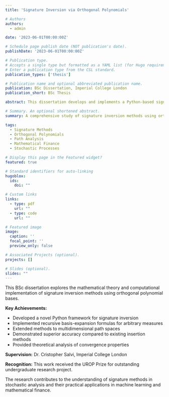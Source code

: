 ```yaml
---
title: 'Signature Inversion via Orthogonal Polynomials'

# Authors
authors:
  - admin

date: '2023-06-01T00:00:00Z'

# Schedule page publish date (NOT publication's date).
publishDate: '2023-06-01T00:00:00Z'

# Publication type.
# Accepts a single type but formatted as a YAML list (for Hugo requirements).
# Enter a publication type from the CSL standard.
publication_types: ['thesis']

# Publication name and optional abbreviated publication name.
publication: BSc Dissertation, Imperial College London
publication_short: BSc Thesis

abstract: This dissertation develops and implements a Python-based signature inversion framework using recursive basis-expansion formulas for arbitrary measures and multidimensional paths. The work provides theoretical foundations for signature inversion methods and demonstrates superior accuracy compared to traditional insertion methods. The framework handles complex geometric structures in path spaces through orthogonal polynomial bases, offering both computational efficiency and mathematical rigor.

# Summary. An optional shortened abstract.
summary: A comprehensive study of signature inversion methods using orthogonal polynomial bases, with practical implementations and theoretical analysis.

tags:
  - Signature Methods
  - Orthogonal Polynomials
  - Path Analysis
  - Mathematical Finance
  - Stochastic Processes

# Display this page in the Featured widget?
featured: true

# Standard identifiers for auto-linking
hugoblox:
  ids:
    doi: ""

# Custom links
links:
  - type: pdf
    url: ""
  - type: code
    url: ""

# Featured image
image:
  caption: ''
  focal_point: ''
  preview_only: false

# Associated Projects (optional).
projects: []

# Slides (optional).
slides: ""
---
```


This BSc dissertation explores the mathematical theory and computational implementation of signature inversion methods using orthogonal polynomial bases.

**Key Achievements:**
- Developed a novel Python framework for signature inversion
- Implemented recursive basis-expansion formulas for arbitrary measures
- Extended methods to multidimensional path spaces
- Demonstrated superior accuracy compared to existing insertion methods
- Provided theoretical analysis of convergence properties

**Supervision:** Dr. Cristopher Salvi, Imperial College London

**Recognition:** This work received the UROP Prize for outstanding undergraduate research project.

The research contributes to the understanding of signature methods in stochastic analysis and their practical applications in machine learning and mathematical finance.